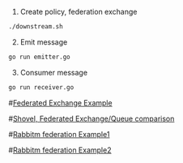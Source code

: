 1. Create policy, federation exchange
```bash
./downstream.sh
```
2. Emit message
```bash
go run emitter.go
```
3. Consumer message
```bash
go run receiver.go
```

#[Federated Exchange Example](https://jaxenter.com/distributed-log-aggregation-with-rabbitmq-federation-107287.html)

#[Shovel, Federated Exchange/Queue comparison](https://stackoverflow.com/questions/19357272/when-to-use-rabbitmq-shovels-and-when-federation-plugin)

#[Rabbitm federation Example1](https://www.cloudamqp.com/blog/2015-03-24-rabbitmq-federation.html)

#[Rabbitm federation Example2](https://www.cloudamqp.com/blog/2015-07-08-migrate-between-plans-rabbitmq-queue-federation.html)
